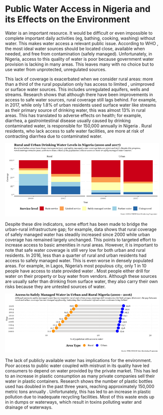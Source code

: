 # Public Water Access in Nigeria and its Effects on the Environment

Water is an important resource. It would be difficult or even impossible to complete important daily activities (eg, bathing, cooking, washing) without water. This makes water access a relevant public issue. According to WHO , the most ideal water sources should be located close, available when needed, and free from contamination (safely managed). Unfortunately, in Nigeria, access to this quality of water is poor because government water provision is lacking in many areas. This leaves many with no choice but to use water from unprotected, unregulated sources. 

This lack of coverage is exacerbated when we consider rural areas: more than a third of the rural population only has access to limited , unimproved  or surface water  sources. This includes unregulated aquifers, wells and streams. Research shows that although there have been improvements in access to safe water sources, rural coverage still lags behind. For example, in 2017, while only 1.8% of urban residents used surface water like streams as their primary source of drinking water, this was almost 13% in rural areas. This has translated to adverse effects on health; for example, diarrhea, a gastrointestinal disease usually caused by drinking contaminated water, is responsible for 150,000 annually in Nigeria . Rural residents, who lack access to safe water facilities, are more at risk of contracting diarrhea due to contaminated water.

![](bar_plot.png)


Despite these dire indicators, some effort has been made to bridge the urban-rural infrastructure gap; for example, data shows that rural coverage of safely managed water has steadily increased since 2000 while urban coverage has remained largely unchanged. This points to targeted effort to increase access to basic amenities in rural areas. However, it is important to note that safe water coverage is still very low for both urban and rural residents. In 2016, less than a quarter of rural and urban residents had access to safely managed water. This is even worse in densely populated areas. For example, in Lagos, Nigeria’s most populous city, only 1 in 10 people have access to state provided water . Most people either drill for water on their property or buy water from vendors. Although these sources are usually safer than drinking from surface water, they also carry their own risks because they are untested sources of water. 

![](dumbbell_plot.png)

The lack of publicly available water has implications for the environment. Poor access to public water coupled with mistrust in its quality have led consumers to depend on water provided by the private market. This has led to an increase in plastic consumption as many private companies sell their water in plastic containers. Research shows the number of plastic bottles used has doubled in the past three years, reaching approximately 150,000 metric tons annually . Unfortunately, this has led to an increase in plastic pollution due to inadequate recycling facilities. Most of this waste ends up in in dumps or waterways, which result in toxins polluting water and drainage of waterways. 

